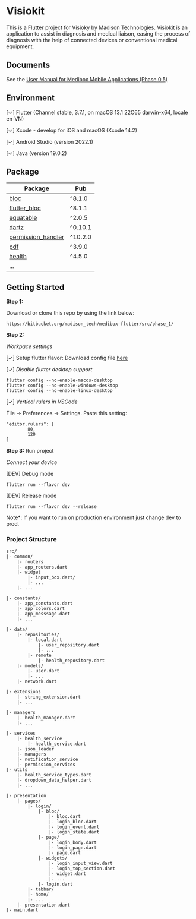 # Visiokit

This is a Flutter project for Visioky by Madison Technologies. Visiokit is an application to assist in diagnosis and medical liaison, easing the process of diagnosis with the help of connected devices or conventional medical equipment.

## Documents
See the [User Manual for Medibox Mobile Applications (Phase 0.5)](https://docs.google.com/document/d/1QImGL59e4IesWYaj9YFCn9OEEhqpDXszhvF1oSW84wQ/edit)

## Environment

[✓] Flutter (Channel stable, 3.7.1, on macOS 13.1 22C65 darwin-x64, locale en-VN)

[✓] Xcode - develop for iOS and macOS (Xcode 14.2)

[✓] Android Studio (version 2022.1)

[✓] Java (version 19.0.2)

## Package
| Package                                                                                     | Pub                                                                                           |
| ------------------------------------------------------------------------------------------  | --------------------------------------------------------------------------------------------  |
| [bloc](https://pub.dev/packages/bloc)                                         | ^8.1.0                              
| [flutter_bloc](https://pub.dev/packages/flutter_bloc)                         | ^8.1.1     
| [equatable](https://pub.dev/packages/equatable)                               | ^2.0.5
| [dartz](https://pub.dev/packages/dartz)                                       | ^0.10.1  
| [permission_handler](https://pub.dev/packages/flutter-permission-handler)     | ^10.2.0  
| [pdf](https://pub.dev/packages/pdf)                                           | ^3.9.0  
| [health](https://pub.dev/packages/health)                                     | ^4.5.0  
| ...    

## Getting Started

**Step 1:**

Download or clone this repo by using the link below:

```
https://bitbucket.org/madison_tech/medibox-flutter/src/phase_1/
```

**Step 2:**

*Workpace settings*

[✓] Setup flutter flavor: Download config file [here](https://drive.google.com/file/d/12vNAbBHnHdOnmv8CO3Hl4xIM6zLy9KV7/view?usp=sharing)

[✓] *Disable flutter desktop support*

```
flutter config --no-enable-macos-desktop
flutter config --no-enable-windows-desktop
flutter config --no-enable-linux-desktop
```

[✓] *Vertical rulers in VSCode*

File → Preferences → Settings. Paste this setting:

```
"editor.rulers": [
        80,
        120
]
```
**Step 3:** Run project

*Connect your device*

[DEV] Debug mode

```
flutter run --flavor dev
```

[DEV] Release mode

```
flutter run --flavor dev --release
```

Note*: If you want to run on production environment just change dev to prod.

### Project Structure

```
src/
|- common/
    |- routers
    |- app_routers.dart
    |- widget
        |- input_box.dart/
        |- ...
    |- ...

|- constants/
    |- app_constants.dart
    |- app_colors.dart
    |- app_messsage.dart
    |- ...
 
|- data/
    |- repositories/
        |- local.dart
            |- user_repository.dart
            |- ...
        |- remote
            |- health_repository.dart
    |- models/
        |- user.dart
        |- ...
    |- network.dart
    
|- extensions
    |- string_extension.dart
    |- ...

|- managers
    |- health_manager.dart
    |- ...
    
|- services
    |- health_service
        |- health_service.dart
    |- json_loader
    |- managers
    |- notification_service
    |- permission_services
|- utils
    |- health_service_types.dart
    |- dropdown_data_helper.dart
    |- ...
    
|- presentation
    |- pages/
        |- login/
            |- bloc/
                |- bloc.dart
                |- login_bloc.dart
                |- login_event.dart
                |- login_state.dart
            |- page/
                |- login_body.dart
                |- login_page.dart
                |- page.dart
            |- widgets/
                |- login_input_view.dart
                |- login_top_section.dart
                |- widget.dart
                |- ...
            |- login.dart
        |- tabbar/
        |- home/
        |- ...
    |- presentation.dart
|- main.dart

```
